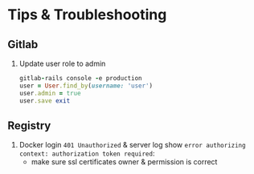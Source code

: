 # Tips & Troubleshooting

## Gitlab

1. Update user role to admin

	```ruby
	gitlab-rails console -e production
	user = User.find_by(username: 'user')
	user.admin = true 
	user.save exit
	```

## Registry

1. Docker login `401 Unauthorized` & server log show `error authorizing context: authorization token required`: 
    - make sure ssl certificates owner & permission is correct


